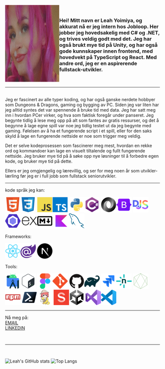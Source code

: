


  <img src="picture/LeahFace.webp" width="35%" height="250px" align="left">

  <br clear="right">

<h3>Hei! Mitt navn er Leah Yoimiya, og akkurat nå er jeg intern hos Jobloop. Her jobber jeg hovedsakelig med C# og .NET, og trives veldig godt med det. Jeg har også brukt mye tid på Unity, og har også gode kunnskaper innen frontend, med hovedvekt på TypeScript og React. Med andre ord, jeg er en aspirerende fullstack-utvikler.</h3>

<br>

---

<br>
Jeg er fascinert av alle typer koding, og har også ganske nerdete hobbyer som Dungeons & Dragons, gaming og bygging av PC. Siden jeg var liten har jeg alltid syntes det var spennende å bruke tid med data. Jeg har satt meg inn i hvordan PCer virker, og hva som faktisk foregår under panseret. Jeg begynte tidlig å lese meg opp på alt som fantes av gratis ressurser, og det å begynne å lage egne spill var noe jeg tidlig testet ut da jeg begynte med gaming. Følelsen av å ha et fungerende script i et spill, eller for den saks skyld å lage en fungerende nettside er noe som trigger meg veldig.

Det er selve kodeprosessen som fascinerer meg mest, hvordan en rekke ord og kommandoer kan lage en visuelt tiltalende og fullt fungerende nettside. Jeg bruker mye tid på å søke opp nye løsninger til å forbedre egen kode, og bruker mye tid på dette.

Ellers er jeg omgjengelig og lærevillig, og ser for meg noen år som utvikler-lærling før jeg er i full jobb som fullstack seniorutvikler.

---

kode språk jeg kan:

<img src="https://github.com/devicons/devicon/blob/master/icons/html5/html5-original.svg" width="50px" /><img src="https://github.com/devicons/devicon/blob/master/icons/css3/css3-original.svg" width="50px" />
<img src="https://github.com/devicons/devicon/blob/master/icons/javascript/javascript-original.svg" width="50px" /><img src="https://github.com/devicons/devicon/blob/master/icons/typescript/typescript-original.svg" width="50px"/>
<img src="https://github.com/devicons/devicon/blob/master/icons/python/python-original.svg" width="50px"/><img src="https://github.com/devicons/devicon/blob/master/icons/csharp/csharp-original.svg" width="50px"/>
<img src="https://github.com/devicons/devicon/blob/master/icons/json/json-original.svg" width="50px"/><img src="https://github.com/devicons/devicon/blob/master/icons/bootstrap/bootstrap-original.svg" width="50px"/>
<img src="https://github.com/devicons/devicon/blob/master/icons/discordjs/discordjs-original.svg" width="50px"/><img src="https://github.com/devicons/devicon/blob/master/icons/eslint/eslint-original.svg" width="50px"/>
<img src="https://github.com/devicons/devicon/blob/master/icons/express/express-original.svg" width="50px"/><img src="https://github.com/devicons/devicon/blob/master/icons/markdown/markdown-original.svg" width="50px"/>
<img src="https://github.com/devicons/devicon/blob/master/icons/kotlin/kotlin-original.svg" width="50px"/><img src="https://github.com/devicons/devicon/blob/master/icons/mysql/mysql-original.svg" width="50px"/>

Frameworks:

<img src="https://github.com/devicons/devicon/blob/master/icons/react/react-original.svg" width="50px"/><img src="https://github.com/devicons/devicon/blob/master/icons/blazor/blazor-original.svg" width="50px"/>
<img src="https://github.com/devicons/devicon/blob/master/icons/nextjs/nextjs-original.svg" width="50px"/>

Tools:

<img src="https://github.com/devicons/devicon/blob/master/icons/androidstudio/androidstudio-original.svg" width="50px"/><img src="https://github.com/devicons/devicon/blob/master/icons/bash/bash-original.svg" width="50px"/>
<img src="https://github.com/devicons/devicon/blob/master/icons/figma/figma-original.svg" width="50px"/><img src="https://github.com/devicons/devicon/blob/master/icons/git/git-original.svg" width="50px"/>
<img src="https://github.com/devicons/devicon/blob/master/icons/github/github-original.svg" width="50px"/><img src="https://github.com/devicons/devicon/blob/master/icons/gradle/gradle-original.svg" width="50px"/>
<img src="https://github.com/devicons/devicon/blob/master/icons/jira/jira-original.svg" width="50px"/><img src="https://github.com/devicons/devicon/blob/master/icons/netlify/netlify-original.svg" width="50px"/>
<img src="https://github.com/devicons/devicon/blob/master/icons/nodejs/nodejs-line.svg" width="50px"/><img src="https://github.com/devicons/devicon/blob/master/icons/npm/npm-original-wordmark.svg" width="50px"/>
<img src="https://github.com/devicons/devicon/blob/master/icons/powershell/powershell-original.svg" width="50px"/><img src="https://github.com/devicons/devicon/blob/master/icons/renpy/renpy-original.svg" width="50px"/>
<img src="https://github.com/devicons/devicon/blob/master/icons/sanity/sanity-original.svg" width="50px"/><img src="https://github.com/devicons/devicon/blob/master/icons/unity/unity-original.svg" width="50px"/>
<img src="https://github.com/devicons/devicon/blob/master/icons/visualstudio/visualstudio-original.svg" width="50px"/><img src="https://github.com/devicons/devicon/blob/master/icons/vscode/vscode-original.svg" width="50px"/>

---

Nå meg på: <br>
[EMAIL](mailto:leah@jobloop.no?subject=[GitHub]%20Source%20Han%20Sans) <br>
[LINKEDIN](https://www.linkedin.com/in/leah-yoimiya-johansen-b1379b2a0/)
    
<br> 

---

<br>

  ![Leah's GitHub stats](https://github-readme-stats.vercel.app/api?username=LeahJKH&show_icons=true&theme=synthwave)
  ![Top Langs](https://github-readme-stats.vercel.app/api/top-langs/?username=LeahJKH&layout=compact&theme=synthwave&Langs_count=10)
